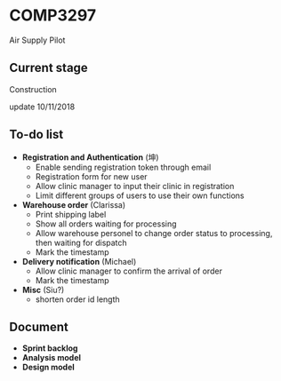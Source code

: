 # COMP3297
Air Supply Pilot

## Current stage
Construction

update 10/11/2018
## To-do list
+ **Registration and Authentication** (坤)
  * Enable sending registration token through email
  * Registration form for new user
  * Allow clinic manager to input their clinic in registration
  * Limit different groups of users to use their own functions
+ **Warehouse order** (Clarissa)
  * Print shipping label
  * Show all orders waiting for processing
  * Allow warehouse personel to change order status to processing, then waiting for dispatch
  * Mark the timestamp
+ **Delivery notification** (Michael)
  * Allow clinic manager to confirm the arrival of order
  * Mark the timestamp
+ **Misc** (Siu?)
  * shorten order id length

## Document
+ **Sprint backlog**
+ **Analysis model**
+ **Design model**
